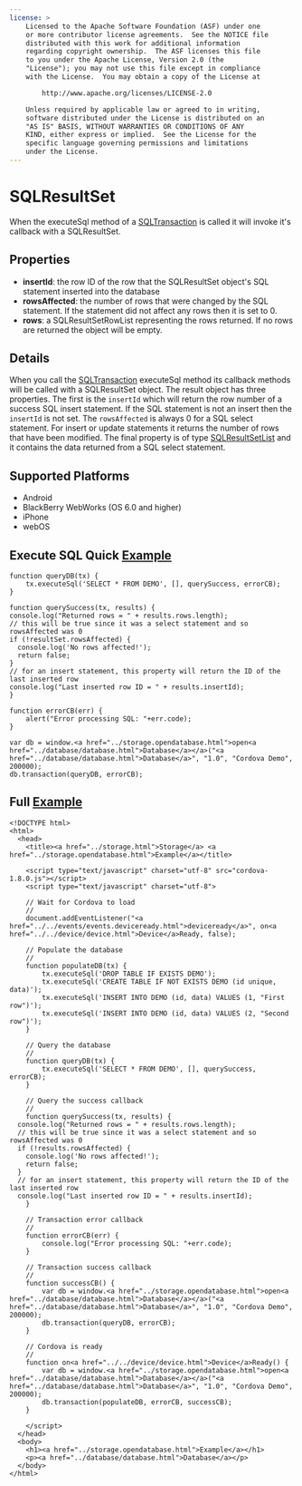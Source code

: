 ```yaml
---
license: >
    Licensed to the Apache Software Foundation (ASF) under one
    or more contributor license agreements.  See the NOTICE file
    distributed with this work for additional information
    regarding copyright ownership.  The ASF licenses this file
    to you under the Apache License, Version 2.0 (the
    "License"); you may not use this file except in compliance
    with the License.  You may obtain a copy of the License at

        http://www.apache.org/licenses/LICENSE-2.0

    Unless required by applicable law or agreed to in writing,
    software distributed under the License is distributed on an
    "AS IS" BASIS, WITHOUT WARRANTIES OR CONDITIONS OF ANY
    KIND, either express or implied.  See the License for the
    specific language governing permissions and limitations
    under the License.
---
```


SQLResultSet
=======

When the executeSql method of a <a href="../sqltransaction/sqltransaction.html">SQLTransaction</a> is called it will invoke it's callback with a SQLResultSet.

Properties
-------

- __insertId__: the row ID of the row that the SQLResultSet object's SQL statement inserted into the database
- __rowsAffected__: the number of rows that were changed by the SQL statement.  If the statement did not affect any rows then it is set to 0. 
- __rows__: a SQLResultSetRowList representing the rows returned.  If no rows are returned the object will be empty.

Details
-------

When you call the <a href="../sqltransaction/sqltransaction.html">SQLTransaction</a> executeSql method its callback methods will be called with a SQLResultSet object.  The result object has three properties.  The first is the `insertId` which will return the row number of a success SQL insert statement.  If the SQL statement is not an insert then the `insertId` is not set.  The `rowsAffected` is always 0 for a SQL select statement.  For insert or update statements it returns the number of rows that have been modified.  The final property is of type <a href="../sqlresultsetlist/sqlresultsetlist.html">SQLResultSetList</a> and it contains the data returned from a SQL select statement.

Supported Platforms
-------------------

- Android
- BlackBerry WebWorks (OS 6.0 and higher)
- iPhone
- webOS

Execute SQL Quick <a href="../storage.opendatabase.html">Example</a>
------------------

	function queryDB(tx) {
		tx.executeSql('SELECT * FROM DEMO', [], querySuccess, errorCB);
	}

	function querySuccess(tx, results) {
    console.log("Returned rows = " + results.rows.length);
    // this will be true since it was a select statement and so rowsAffected was 0
    if (!resultSet.rowsAffected) {
      console.log('No rows affected!');
      return false;
    }
    // for an insert statement, this property will return the ID of the last inserted row
    console.log("Last inserted row ID = " + results.insertId);
	}
	
	function errorCB(err) {
		alert("Error processing SQL: "+err.code);
	}
	
	var db = window.<a href="../storage.opendatabase.html">open<a href="../database/database.html">Database</a></a>("<a href="../database/database.html">Database</a>", "1.0", "Cordova Demo", 200000);
	db.transaction(queryDB, errorCB);

Full <a href="../storage.opendatabase.html">Example</a>
------------

    <!DOCTYPE html>
    <html>
      <head>
        <title><a href="../storage.html">Storage</a> <a href="../storage.opendatabase.html">Example</a></title>

        <script type="text/javascript" charset="utf-8" src="cordova-1.8.0.js"></script>
        <script type="text/javascript" charset="utf-8">

        // Wait for Cordova to load
        //
        document.addEventListener("<a href="../../events/events.deviceready.html">deviceready</a>", on<a href="../../device/device.html">Device</a>Ready, false);

		// Populate the database 
		//
		function populateDB(tx) {
			tx.executeSql('DROP TABLE IF EXISTS DEMO');
			tx.executeSql('CREATE TABLE IF NOT EXISTS DEMO (id unique, data)');
			tx.executeSql('INSERT INTO DEMO (id, data) VALUES (1, "First row")');
			tx.executeSql('INSERT INTO DEMO (id, data) VALUES (2, "Second row")');
		}

		// Query the database
		//
		function queryDB(tx) {
			tx.executeSql('SELECT * FROM DEMO', [], querySuccess, errorCB);
		}

		// Query the success callback
		//
		function querySuccess(tx, results) {
      console.log("Returned rows = " + results.rows.length);
      // this will be true since it was a select statement and so rowsAffected was 0
      if (!results.rowsAffected) {
        console.log('No rows affected!');
        return false;
      }
      // for an insert statement, this property will return the ID of the last inserted row
      console.log("Last inserted row ID = " + results.insertId);
		}

		// Transaction error callback
		//
		function errorCB(err) {
			console.log("Error processing SQL: "+err.code);
		}

		// Transaction success callback
		//
		function successCB() {
			var db = window.<a href="../storage.opendatabase.html">open<a href="../database/database.html">Database</a></a>("<a href="../database/database.html">Database</a>", "1.0", "Cordova Demo", 200000);
			db.transaction(queryDB, errorCB);
		}

		// Cordova is ready
		//
		function on<a href="../../device/device.html">Device</a>Ready() {
			var db = window.<a href="../storage.opendatabase.html">open<a href="../database/database.html">Database</a></a>("<a href="../database/database.html">Database</a>", "1.0", "Cordova Demo", 200000);
			db.transaction(populateDB, errorCB, successCB);
		}
	
        </script>
      </head>
      <body>
        <h1><a href="../storage.opendatabase.html">Example</a></h1>
        <p><a href="../database/database.html">Database</a></p>
      </body>
    </html>
